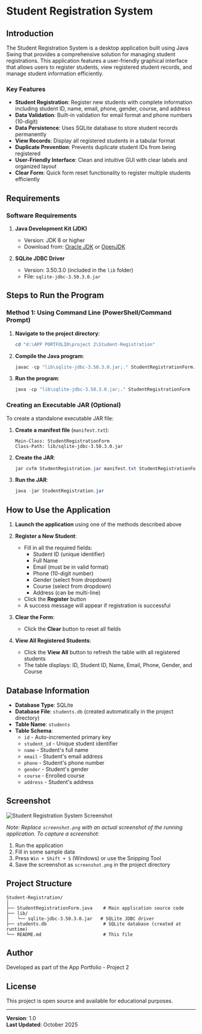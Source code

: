 # Student Registration System

## Introduction

The Student Registration System is a desktop application built using Java Swing that provides a comprehensive solution for managing student registrations. This application features a user-friendly graphical interface that allows users to register students, view registered student records, and manage student information efficiently.

### Key Features

- **Student Registration**: Register new students with complete information including student ID, name, email, phone, gender, course, and address
- **Data Validation**: Built-in validation for email format and phone numbers (10-digit)
- **Data Persistence**: Uses SQLite database to store student records permanently
- **View Records**: Display all registered students in a tabular format
- **Duplicate Prevention**: Prevents duplicate student IDs from being registered
- **User-Friendly Interface**: Clean and intuitive GUI with clear labels and organized layout
- **Clear Form**: Quick form reset functionality to register multiple students efficiently

## Requirements

### Software Requirements

1. **Java Development Kit (JDK)**
   - Version: JDK 8 or higher
   - Download from: [Oracle JDK](https://www.oracle.com/java/technologies/downloads/) or [OpenJDK](https://openjdk.org/)

2. **SQLite JDBC Driver**
   - Version: 3.50.3.0 (included in the `lib` folder)
   - File: `sqlite-jdbc-3.50.3.0.jar`

## Steps to Run the Program

### Method 1: Using Command Line (PowerShell/Command Prompt)

1. **Navigate to the project directory**:
   ```powershell
   cd "d:\APP PORTFOLIO\project 2\Student-Registration"
   ```

2. **Compile the Java program**:
   ```powershell
   javac -cp "lib\sqlite-jdbc-3.50.3.0.jar;." StudentRegistrationForm.java
   ```

3. **Run the program**:
   ```powershell
   java -cp "lib\sqlite-jdbc-3.50.3.0.jar;." StudentRegistrationForm
   ```

### Creating an Executable JAR (Optional)

To create a standalone executable JAR file:

1. **Create a manifest file** (`manifest.txt`):
   ```
   Main-Class: StudentRegistrationForm
   Class-Path: lib/sqlite-jdbc-3.50.3.0.jar
   ```

2. **Create the JAR**:
   ```powershell
   jar cvfm StudentRegistration.jar manifest.txt StudentRegistrationForm.class lib\sqlite-jdbc-3.50.3.0.jar
   ```

3. **Run the JAR**:
   ```powershell
   java -jar StudentRegistration.jar
   ```

## How to Use the Application

1. **Launch the application** using one of the methods described above

2. **Register a New Student**:
   - Fill in all the required fields:
     - Student ID (unique identifier)
     - Full Name
     - Email (must be in valid format)
     - Phone (10-digit number)
     - Gender (select from dropdown)
     - Course (select from dropdown)
     - Address (can be multi-line)
   - Click the **Register** button
   - A success message will appear if registration is successful

3. **Clear the Form**:
   - Click the **Clear** button to reset all fields

4. **View All Registered Students**:
   - Click the **View All** button to refresh the table with all registered students
   - The table displays: ID, Student ID, Name, Email, Phone, Gender, and Course

## Database Information

- **Database Type**: SQLite
- **Database File**: `students.db` (created automatically in the project directory)
- **Table Name**: `students`
- **Table Schema**:
  - `id` - Auto-incremented primary key
  - `student_id` - Unique student identifier
  - `name` - Student's full name
  - `email` - Student's email address
  - `phone` - Student's phone number
  - `gender` - Student's gender
  - `course` - Enrolled course
  - `address` - Student's address

## Screenshot

![Student Registration System Screenshot](screenshot.png)

*Note: Replace `screenshot.png` with an actual screenshot of the running application. To capture a screenshot:*
1. Run the application
2. Fill in some sample data
3. Press `Win + Shift + S` (Windows) or use the Snipping Tool
4. Save the screenshot as `screenshot.png` in the project directory


## Project Structure

```
Student-Registration/
│
├── StudentRegistrationForm.java    # Main application source code
├── lib/
│   └── sqlite-jdbc-3.50.3.0.jar   # SQLite JDBC driver
├── students.db                     # SQLite database (created at runtime)
└── README.md                       # This file
```

## Author

Developed as part of the App Portfolio - Project 2

## License

This project is open source and available for educational purposes.

---

**Version**: 1.0  
**Last Updated**: October 2025

